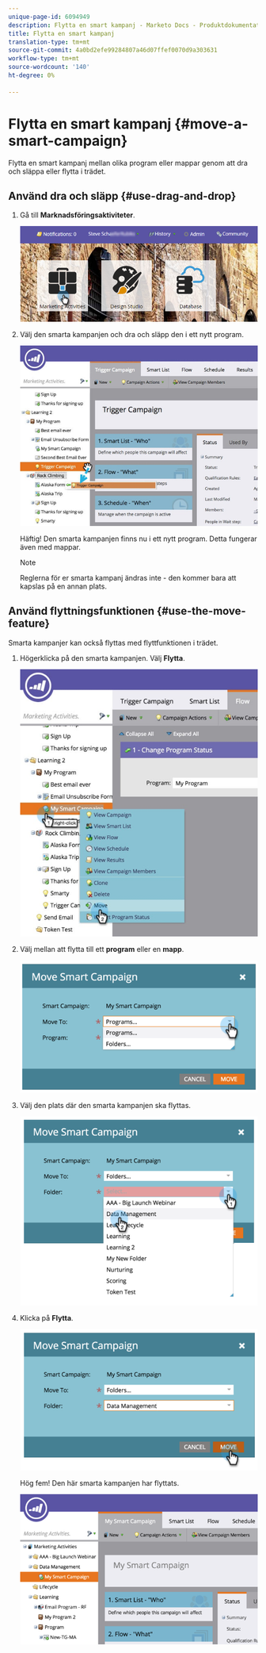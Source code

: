 ```yaml
---
unique-page-id: 6094949
description: Flytta en smart kampanj - Marketo Docs - Produktdokumentation
title: Flytta en smart kampanj
translation-type: tm+mt
source-git-commit: 4a0bd2efe99284807a46d07ffef0070d9a303631
workflow-type: tm+mt
source-wordcount: '140'
ht-degree: 0%

---
```



# Flytta en smart kampanj {#move-a-smart-campaign}

Flytta en smart kampanj mellan olika program eller mappar genom att dra och släppa eller flytta i trädet.

## Använd dra och släpp {#use-drag-and-drop}

1. Gå till **Marknadsföringsaktiviteter**.

   ![](assets/login-marketing-activities-2.png)

1. Välj den smarta kampanjen och dra och släpp den i ett nytt program.

   ![](assets/rockclimbing-tabfix.jpg)

   Häftig! Den smarta kampanjen finns nu i ett nytt program. Detta fungerar även med mappar.

   >[!NOTE]
   >
   >Reglerna för er smarta kampanj ändras inte - den kommer bara att kapslas på en annan plats.

## Använd flyttningsfunktionen {#use-the-move-feature}

Smarta kampanjer kan också flyttas med flyttfunktionen i trädet.

1. Högerklicka på den smarta kampanjen. Välj **Flytta**.

   ![](assets/rockclimbing2.jpg)

1. Välj mellan att flytta till ett **program** eller en **mapp**.

   ![](assets/image2015-2-25-13-3a34-3a20.png)

1. Välj den plats där den smarta kampanjen ska flyttas.

   ![](assets/image2015-2-25-13-3a36-3a4.png)

1. Klicka på **Flytta**.

   ![](assets/image2015-2-25-13-3a37-3a44.png)

   Hög fem! Den här smarta kampanjen har flyttats.

   ![](assets/image2015-2-25-13-39-51-copy-281-29.png)

